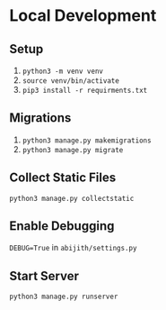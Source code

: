 # Local Development

## Setup
1. `python3 -m venv venv`
2. `source venv/bin/activate`
3. `pip3 install -r requirments.txt`

## Migrations
1. `python3 manage.py makemigrations`
2. `python3 manage.py migrate`

## Collect Static Files
`python3 manage.py collectstatic`

## Enable Debugging
`DEBUG=True` in `abijith/settings.py`

## Start Server
`python3 manage.py runserver`
